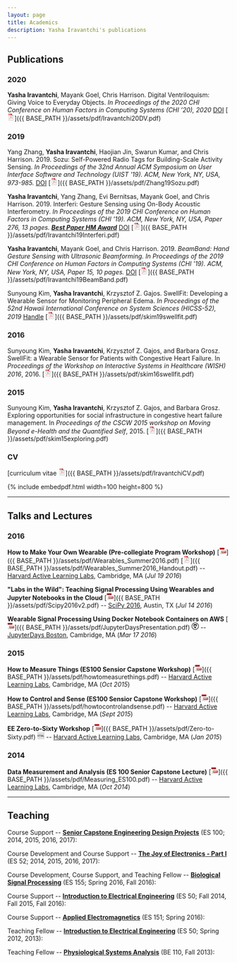 ```yaml
---
layout: page
title: Academics
description: Yasha Iravantchi's publications
---
```



## Publications

### 2020

**Yasha Iravantchi**, Mayank Goel, Chris Harrison. Digital Ventriloquism: Giving Voice to Everyday Objects. *In Proceedings of the 2020 CHI Conference on Human Factors in Computing Systems (CHI ’20), 2020* [DOI](https://doi.org/10.1145/3313831.3376503)
[![pdf](/assets/icons16/pdf-icon.png)]({{ BASE_PATH }}/assets/pdf/Iravantchi20DV.pdf)

### 2019

Yang Zhang, **Yasha Iravantchi**, Haojian Jin, Swarun Kumar, and Chris Harrison. 2019. Sozu: Self-Powered Radio Tags for Building-Scale Activity Sensing. *In Proceedings of the 32nd Annual ACM Symposium on User Interface Software and Technology (UIST '19). ACM, New York, NY, USA, 973-985.* [DOI](https://doi.org/10.1145/3332165.3347952)
[![pdf](/assets/icons16/pdf-icon.png)]({{ BASE_PATH }}/assets/pdf/Zhang19Sozu.pdf)


**Yasha Iravantchi**, Yang Zhang, Evi Bernitsas, Mayank Goel, and Chris Harrison. 2019. Interferi: Gesture Sensing using On-Body Acoustic Interferometry. *In Proceedings of the 2019 CHI Conference on Human Factors in Computing Systems (CHI '19). ACM, New York, NY, USA, Paper 276, 13 pages.*  [**_Best Paper HM Award_**](https://doi.org/10.1145/3290605.3300506) [DOI](https://doi.org/10.1145/3290605.3300506)
[![pdf](/assets/icons16/pdf-icon.png)]({{ BASE_PATH }}/assets/pdf/Iravantchi19Interferi.pdf)


**Yasha Iravantchi**, Mayank Goel, and Chris Harrison. 2019. *BeamBand: Hand Gesture Sensing with Ultrasonic Beamforming. In Proceedings of the 2019 CHI Conference on Human Factors in Computing Systems (CHI '19). ACM, New York, NY, USA, Paper 15, 10 pages.* [DOI](https://doi.org/10.1145/3290605.3300245) 
[![pdf](/assets/icons16/pdf-icon.png)]({{ BASE_PATH }}/assets/pdf/Iravantchi19BeamBand.pdf)


Sunyoung Kim, **Yasha Iravantchi**, Krzysztof Z. Gajos. SwellFit: Developing a Wearable Sensor for Monitoring Peripheral Edema. *In Proceedings of the 52nd Hawaii International Conference on System Sciences (HICSS-52), 2019*
[Handle](https://scholarspace.manoa.hawaii.edu/handle/10125/59823) 
[![pdf](/assets/icons16/pdf-icon.png)]({{ BASE_PATH }}/assets/pdf/skim19swellfit.pdf)

### 2016

Sunyoung Kim, **Yasha Iravantchi**, Krzysztof Z. Gajos, and Barbara Grosz. SwellFit: a Wearable Sensor for Patients with Congestive Heart Failure. In *Proceedings of the Workshop on Interactive Systems in Healthcare (WISH) 2016*, 2016.
[![pdf](/assets/icons16/pdf-icon.png)]({{ BASE_PATH }}/assets/pdf/skim16swellfit.pdf)


### 2015

Sunyoung Kim, **Yasha Iravantchi**, Krzysztof Z. Gajos, and Barbara Grosz. Exploring opportunities for social infrastructure in congestive heart failure management. In *Proceedings of the CSCW 2015 workshop on Moving Beyond e-Health and the Quantified Self*, 2015.
[![pdf](/assets/icons16/pdf-icon.png)]({{ BASE_PATH }}/assets/pdf/skim15exploring.pdf)

### CV

[curriculum vitae ![CV as pdf](/assets/icons16/pdf-icon.png)]({{ BASE_PATH }}/assets/pdf/IravantchiCV.pdf)

{% include embedpdf.html width=100 height=800 %}


---

## Talks and Lectures

###  2016

**How to Make Your Own Wearable (Pre-collegiate Program Workshop)**
[![ppt](/assets/icons16/ppt-icon.png)]({{ BASE_PATH }}/assets/pdf/Wearables_Summer2016.pdf)
[![pdf](/assets/icons16/pdf-icon.png)]({{ BASE_PATH }}/assets/pdf/Wearables_Summer2016_Handout.pdf) -- [Harvard Active Learning Labs](https://www.seas.harvard.edu/active-learning-labs), Cambridge, MA 
(_Jul 19 2016_)

**"Labs in the Wild": Teaching Signal Processing Using Wearables and Jupyter Notebooks in the Cloud**
[![ppt](/assets/icons16/ppt-icon.png)]({{ BASE_PATH }}/assets/pdf/Scipy2016v2.pdf) -- [SciPy 2016](http://scipy2016.scipy.org/ehome/index.php?eventid=146062&tabid=332930&), Austin, TX
(_Jul 14 2016_)


**Wearable Signal Processing Using Docker Notebook Containers on AWS**
[![ppt](/assets/icons16/ppt-icon.png)]({{ BASE_PATH }}/assets/pdf/JupyterDaysPresentation.pdf)
[![github](/assets/icons16/github-icon.png)](https://github.com/odewahn/jdboston16) -- [JupyterDays Boston](http://altbibl.io/gazette/jupyterdays-day-1/), Cambridge, MA
(_Mar 17 2016_)



###  2015


**How to Measure Things (ES100 Sensior Capstone Workshop)**
[![ppt](/assets/icons16/ppt-icon.png)]({{ BASE_PATH }}/assets/pdf/howtomeasurethings.pdf) -- [Harvard Active Learning Labs](https://www.seas.harvard.edu/active-learning-labs), Cambridge, MA 
(_Oct 2015_)

**How to Control and Sense (ES100 Sensior Capstone Workshop)**
[![ppt](/assets/icons16/ppt-icon.png)]({{ BASE_PATH }}/assets/pdf/howtocontrolandsense.pdf) -- [Harvard Active Learning Labs](https://www.seas.harvard.edu/active-learning-labs), Cambridge, MA 
(_Sept 2015_)

**EE Zero-to-Sixty Workshop**
[![ppt](/assets/icons16/ppt-icon.png)]({{ BASE_PATH }}/assets/pdf/Zero-to-Sixty.pdf)
[![html](/assets/icons16/html-icon.png)](https://www.seas.harvard.edu/teaching-labs/wintersession-2015) -- [Harvard Active Learning Labs](https://www.seas.harvard.edu/active-learning-labs), Cambridge, MA 
(_Jan 2015_)



###  2014

**Data Measurement and Analysis (ES 100 Senior Capstone Lecture)**
[![ppt](/assets/icons16/ppt-icon.png)]({{ BASE_PATH }}/assets/pdf/Measuring_ES100.pdf) -- [Harvard Active Learning Labs](https://www.seas.harvard.edu/active-learning-labs), Cambridge, MA 
(_Oct 2014_)


---

## Teaching


Course Support -- **[Senior Capstone Engineering Design Projects](http://isites.harvard.edu/course/colgsas-7535)** (ES 100; 2014, 2015, 2016, 2017): 



Course Development and Course Support -- **[The Joy of Electronics - Part I](https://locator.tlt.harvard.edu/course/colgsas-109809)** (ES 52; 2014, 2015, 2016, 2017): 


Course Development, Course Support, and Teaching Fellow -- **[Biological Signal Processing](https://courses.harvard.edu/detail?q=id:d_colgsas_2015_2_109358_001&returnUrl=search%3Ffq_school_nm%3Dschool_nm%253A%2522Faculty%2520of%2520Arts%2520and%2520Sciences%2522%26fq_dept_area_category%3Ddept_area_category%253A%2522Engineering%2520Sciences%2522%26q%3D%26sort%3Dcourse_title%2520asc%26start%3D0%26rows%3D25)** (ES 155; Spring 2016, Fall 2016): 





Course Support -- **[Introduction to Electrical Engineering](http://isites.harvard.edu/course/colgsas-4499)** (ES 50; Fall 2014, Fall 2015, Fall 2016): 




Course Support -- **[Applied Electromagnetics](https://locator.tlt.harvard.edu/course/colgsas-143005)** (ES 151; Spring 2016): 

	


Teaching Fellow -- **[Introduction to Electrical Engineering](http://isites.harvard.edu/course/colgsas-4499)** (ES 50; Spring 2012, 2013): 


	

Teaching Fellow -- **[Physiological Systems Analysis](http://isites.harvard.edu/course/colgsas-8197)** (BE 110, Fall 2013): 




